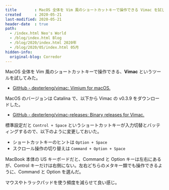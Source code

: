 ```yaml
---
title        : MacOS 全体を Vim 風のショートカットキーで操作できる Vimac を試してみた
created      : 2020-05-21
last-modified: 2020-05-21
header-date  : true
path:
  - /index.html Neo's World
  - /blog/index.html Blog
  - /blog/2020/index.html 2020年
  - /blog/2020/05/index.html 05月
hidden-info:
  original-blog: Corredor
---
```


MacOS 全体を Vim 風のショートカットキーで操作できる、__Vimac__ というツールを試してみた。

- [GitHub - dexterleng/vimac: Vimium for macOS.](https://github.com/dexterleng/vimac)

MacOS のバージョンは Catalina で、以下から Vimac の v0.3.9 をダウンロードした。

- [GitHub - dexterleng/vimac-releases: Binary releases for Vimac.](https://github.com/dexterleng/vimac-releases)

標準設定だと `Control + Space` というショートカットキーが入力切替とバッティングするので、以下のように変更しておいた。

- ショートカットキーのヒントは `Option + Space`
- スクロール操作の切り替えは `Command + Option + Space`

MacBook 本体の US キーボードだと、Command と Option キーは左右にあるが、Control キーだけは右側にない。左右どちらのメタキー類でも操作できるように、Command と Option を選んだ。

マウスやトラックパッドを使う頻度を減らせて良い感じ。
